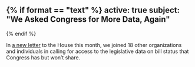 {% if format == "text" %}
active: true
subject: "We Asked Congress for More Data, Again"
----------
{% endif %}

In [a new letter](https://www.govtrack.us/blog/2014/03/08/the-congressional-data-coalition-writes-to-house-appropriators/) to the House this month, we joined 18 other organizations and individuals in calling for access to the legislative data on bill status that Congress has but won’t share.
